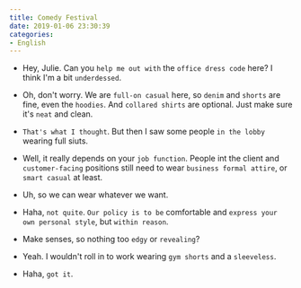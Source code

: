 ```yaml
---
title: Comedy Festival 
date: 2019-01-06 23:30:39
categories:
- English
---
```


- Hey, Julie. Can you `help me out with` the `office dress code` here? I think I'm a bit `underdessed`.

- Oh, don't worry. We are `full-on casual` here, so `denim` and `shorts` are fine, even the `hoodies`. And `collared shirts` are optional. Just make sure it's `neat` and clean.

- `That's what I thought`. But then I saw some people `in the lobby` wearing full siuts. 

- Well, it really depends on your `job function`. People int the client and `customer-facing` positions still need to wear `business formal attire`, or `smart casual` at least.

- Uh, so we can wear whatever we want.

- Haha, `not quite`. `Our policy is to be` comfortable and `express your own personal style`, but `within reason`.

- Make senses, so nothing too `edgy` or `revealing`?

- Yeah. I wouldn't roll in to work wearing `gym shorts` and a `sleeveless`.

- Haha, `got it`.